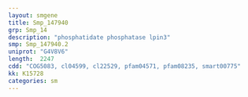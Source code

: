 ```yaml
---
layout: smgene
title: Smp_147940
grp: Smp_14
description: "phosphatidate phosphatase lpin3"
smp: Smp_147940.2
uniprot: "G4V8V6"
length:  2247
cdd: "COG5083, cl04599, cl22529, pfam04571, pfam08235, smart00775"
kk: K15728
categories: sm
---
```

